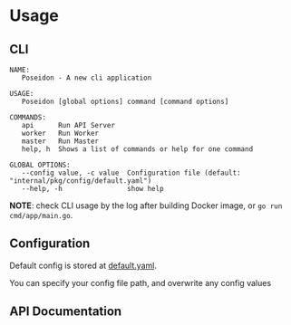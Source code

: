 # Usage

## CLI

```
NAME:
   Poseidon - A new cli application

USAGE:
   Poseidon [global options] command [command options]

COMMANDS:
   api      Run API Server
   worker   Run Worker
   master   Run Master
   help, h  Shows a list of commands or help for one command

GLOBAL OPTIONS:
   --config value, -c value  Configuration file (default: "internal/pkg/config/default.yaml")
   --help, -h                show help
```

**NOTE**: check CLI usage by the log after building Docker image, or ```go run cmd/app/main.go```.


## Configuration

Default config is stored at [default.yaml](/internal/pkg/config/default.yaml).

You can specify your config file path, and overwrite any config values 

## API Documentation